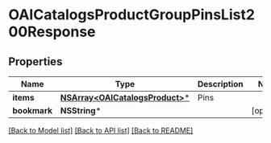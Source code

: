 # OAICatalogsProductGroupPinsList200Response

## Properties
Name | Type | Description | Notes
------------ | ------------- | ------------- | -------------
**items** | [**NSArray&lt;OAICatalogsProduct&gt;***](OAICatalogsProduct.md) | Pins | 
**bookmark** | **NSString*** |  | [optional] 

[[Back to Model list]](../README.md#documentation-for-models) [[Back to API list]](../README.md#documentation-for-api-endpoints) [[Back to README]](../README.md)


